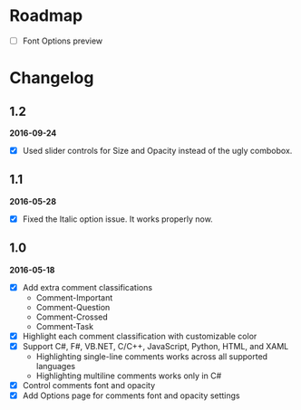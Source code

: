 # Roadmap

- [ ] Font Options preview

# Changelog

## 1.2

**2016-09-24**

- [x] Used slider controls for Size and Opacity instead of the ugly combobox.


## 1.1

**2016-05-28**

- [x] Fixed the Italic option issue. It works properly now.


## 1.0

**2016-05-18**

- [x] Add extra comment classifications
  - Comment-Important
  - Comment-Question
  - Comment-Crossed
  - Comment-Task
- [x] Highlight each comment classification with customizable color
- [x] Support C#, F#, VB.NET, C/C++, JavaScript, Python, HTML, and XAML
  - Highlighting single-line comments works across all supported languages
  - Highlighting multiline comments works only in C#
- [x] Control comments font and opacity
- [x] Add Options page for comments font and opacity settings
